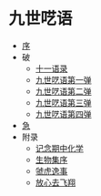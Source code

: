 # 九世呓语

- [序](txt/1.序.md)
- 破
  - [十一语录](txt/2.0.破-十一语录.md)
  - [九世呓语第一弹](txt/2.1.破-九世呓语第一弹.md)
  - [九世呓语第二弹](txt/2.2.破-九世呓语第二弹.md)
  - [九世呓语第三弹](txt/2.3.破-九世呓语第三弹.md)
  - [九世呓语第四弹](txt/2.4.破-九世呓语第四弹.md)
- [急](txt/3.急.md)
- 附录
  - [记念期中化学](txt/4.1.附录-记念期中化学.md)
  - [生物集序](txt/4.2.附录-生物集序.md)
  - [虢虎逸事](txt/4.3.附录-虢虎逸事.md)
  - [放心去飞翔](txt/4.4.放心去飞翔.md)